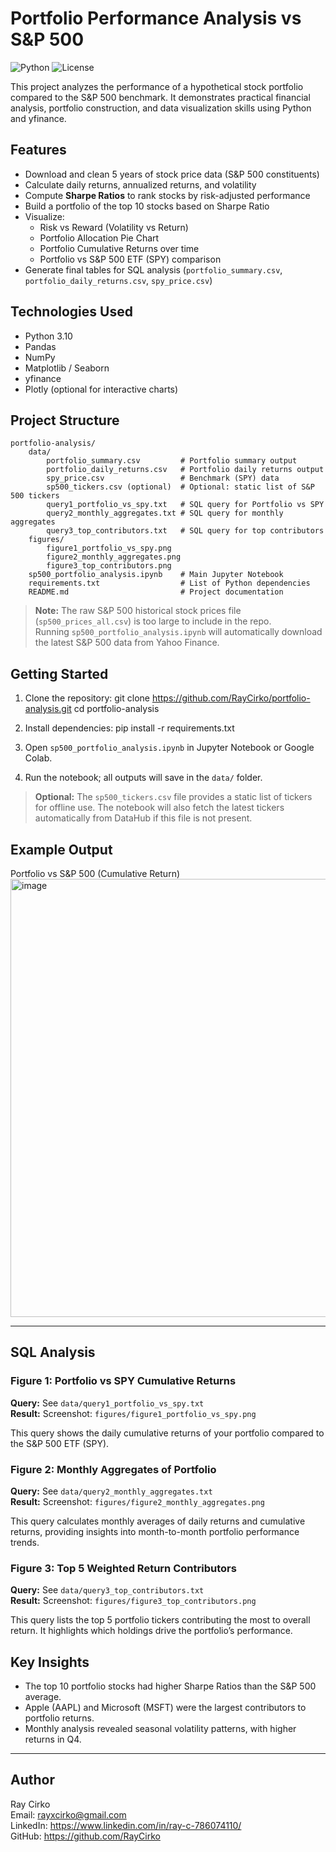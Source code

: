 # Portfolio Performance Analysis vs S&P 500

![Python](https://img.shields.io/badge/python-3.10-blue)
![License](https://img.shields.io/badge/license-MIT-green)

This project analyzes the performance of a hypothetical stock portfolio compared to the S&P 500 benchmark. It demonstrates practical financial analysis, portfolio construction, and data visualization skills using Python and yfinance.

## Features
- Download and clean 5 years of stock price data (S&P 500 constituents)  
- Calculate daily returns, annualized returns, and volatility  
- Compute **Sharpe Ratios** to rank stocks by risk-adjusted performance  
- Build a portfolio of the top 10 stocks based on Sharpe Ratio  
- Visualize:
  - Risk vs Reward (Volatility vs Return)  
  - Portfolio Allocation Pie Chart  
  - Portfolio Cumulative Returns over time  
  - Portfolio vs S&P 500 ETF (SPY) comparison  
- Generate final tables for SQL analysis (`portfolio_summary.csv`, `portfolio_daily_returns.csv`, `spy_price.csv`)  

## Technologies Used
- Python 3.10
- Pandas  
- NumPy  
- Matplotlib / Seaborn  
- yfinance  
- Plotly (optional for interactive charts)  

## Project Structure
```
portfolio-analysis/
    data/
        portfolio_summary.csv         # Portfolio summary output
        portfolio_daily_returns.csv   # Portfolio daily returns output
        spy_price.csv                 # Benchmark (SPY) data
        sp500_tickers.csv (optional)  # Optional: static list of S&P 500 tickers
        query1_portfolio_vs_spy.txt   # SQL query for Portfolio vs SPY
        query2_monthly_aggregates.txt # SQL query for monthly aggregates
        query3_top_contributors.txt   # SQL query for top contributors
    figures/
        figure1_portfolio_vs_spy.png
        figure2_monthly_aggregates.png
        figure3_top_contributors.png
    sp500_portfolio_analysis.ipynb    # Main Jupyter Notebook
    requirements.txt                  # List of Python dependencies
    README.md                         # Project documentation
```
> **Note:** The raw S&P 500 historical stock prices file (`sp500_prices_all.csv`) is too large to include in the repo.  
> Running `sp500_portfolio_analysis.ipynb` will automatically download the latest S&P 500 data from Yahoo Finance.

## Getting Started

1. Clone the repository:
    git clone https://github.com/RayCirko/portfolio-analysis.git
    cd portfolio-analysis

2. Install dependencies:
    pip install -r requirements.txt

3. Open `sp500_portfolio_analysis.ipynb` in Jupyter Notebook or Google Colab.  
4. Run the notebook; all outputs will save in the `data/` folder.

> **Optional:** The `sp500_tickers.csv` file provides a static list of tickers for offline use. The notebook will also fetch the latest tickers automatically from DataHub if this file is not present.

## Example Output
Portfolio vs S&P 500 (Cumulative Return)  
<img width="1001" height="701" alt="image" src="https://github.com/user-attachments/assets/b66d726b-854a-4aec-a65a-0a5a6617a301" />

---

## SQL Analysis

### Figure 1: Portfolio vs SPY Cumulative Returns

**Query:** See `data/query1_portfolio_vs_spy.txt`  
**Result:** Screenshot: `figures/figure1_portfolio_vs_spy.png`  

This query shows the daily cumulative returns of your portfolio compared to the S&P 500 ETF (SPY).

### Figure 2: Monthly Aggregates of Portfolio

**Query:** See `data/query2_monthly_aggregates.txt`  
**Result:** Screenshot: `figures/figure2_monthly_aggregates.png`  

This query calculates monthly averages of daily returns and cumulative returns, providing insights into month-to-month portfolio performance trends.

### Figure 3: Top 5 Weighted Return Contributors

**Query:** See `data/query3_top_contributors.txt`  
**Result:** Screenshot: `figures/figure3_top_contributors.png`  

This query lists the top 5 portfolio tickers contributing the most to overall return. It highlights which holdings drive the portfolio’s performance.

## Key Insights
- The top 10 portfolio stocks had higher Sharpe Ratios than the S&P 500 average.
- Apple (AAPL) and Microsoft (MSFT) were the largest contributors to portfolio returns.
- Monthly analysis revealed seasonal volatility patterns, with higher returns in Q4.

---

## Author
Ray Cirko  
Email: rayxcirko@gmail.com  
LinkedIn: https://www.linkedin.com/in/ray-c-786074110/  
GitHub: https://github.com/RayCirko

